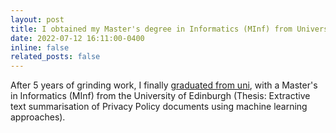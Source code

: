 ```yaml
---
layout: post
title: I obtained my Master's degree in Informatics (MInf) from University of Edinburgh
date: 2022-07-12 16:11:00-0400
inline: false
related_posts: false
---
```


After 5 years of grinding work, I finally <a href="https://youtube.com/shorts/yijBIPLCn84?si=ivZgiESW8MHZOCW-">graduated from uni</a>, with a Master's in Informatics (MInf) from the University of Edinburgh (Thesis: Extractive text summarisation of Privacy Policy documents using machine learning approaches).

